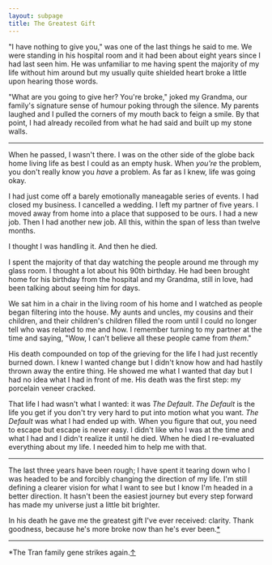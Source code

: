 ```yaml
---
layout: subpage
title: The Greatest Gift
---
```

"I have nothing to give you," was one of the last things he said to me. We were standing in his hospital room and it had been about eight years since I had last seen him. He was unfamiliar to me having spent the majority of my life without him around but my usually quite shielded heart broke a little upon hearing those words. 

"What are you going to give her? You're broke," joked my Grandma, our family's signature sense of humour poking through the silence. My parents laughed and I pulled the corners of my mouth back to feign a smile. By that point, I had already recoiled from what he had said and built up my stone walls.

<hr class="small">

When he passed, I wasn't there. I was on the other side of the globe back home living life as best I could as an empty husk. When *you're* the problem, you don't really know you *have* a problem. As far as I knew, life was going okay.

I had just come off a barely emotionally maneagable series of events. I had closed my business. I cancelled a wedding. I left my partner of five years. I moved away from home into a place that supposed to be ours. I had a new job. Then I had another new job. All this, within the span of less than twelve months.

I thought I was handling it. And then he died.

I spent the majority of that day watching the people around me through my glass room. I thought a lot about his 90th birthday. He had been brought home for his birthday from the hospital and my Grandma, still in love, had been talking about seeing him for days.

We sat him in a chair in the living room of his home and I watched as people began filtering into the house. My aunts and uncles, my cousins and their children, and their children's children filled the room until I could no longer tell who was related to me and how. I remember turning to my partner at the time and saying, "Wow, I can't believe all these people came from *them*."

His death compounded on top of the grieving for the life I had just recently burned down. I knew I wanted change but I didn't know how and had hastily thrown away the entire thing. He showed me what I wanted that day but I had no idea what I had in front of me. His death was the first step: my porcelain veneer cracked. 

That life I had wasn't what I wanted: it was *The Default*. *The Default* is the life you get if you don't try very hard to put into motion what you want. *The Default* was what I had ended up with. When you figure that out, you need to escape but escape is never easy. I didn't like who I was at the time and what I had and I didn't realize it until he died. When he died I re-evaluated everything about my life. I needed him to help me with that.

<hr class="small">

The last three years have been rough; I have spent it tearing down who I was headed to be and forcibly changing the direction of my life. I'm still defining a clearer vision for what I want to see but I know I'm headed in a better direction. It hasn't been the easiest journey but every step forward has made my universe just a little bit brighter.

In his death he gave me the greatest gift I've ever received: clarity. Thank goodness, because he's more broke now than he's ever been.<a id="anchor-1" href="#note-1">*</a>

<hr class="small">

<div class="fieldnotes">
    <p id="note-1" class="h6">*The Tran family gene strikes again.<a href="#anchor-1">&#8593;</a></p>
</div>





